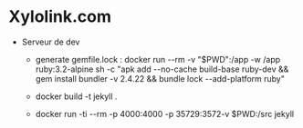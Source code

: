 # Xylolink.com

* Serveur de dev
  - generate gemfile.lock : docker run --rm -v "$PWD":/app -w /app ruby:3.2-alpine   sh -c "apk add --no-cache build-base ruby-dev && gem install bundler -v 2.4.22 && bundle lock --add-platform ruby"

  - docker build -t jekyll .
  - docker run -ti --rm -p 4000:4000 -p 35729:3572-v $PWD:/src jekyll
